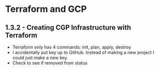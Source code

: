 # Terraform and GCP
## 1.3.2 - Creating CGP Infrastructure with Terraform
- Terraform only has 4 commands: init, plan, apply, destroy
- I accidentally put key up to GitHub. Instead of making a new project I could just make a new key.
- Check to see if removed from status